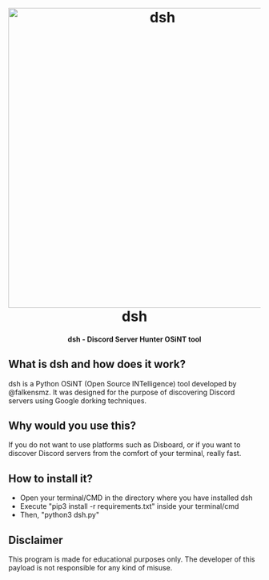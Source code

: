 <h1 align="center">
  <br>
  <a href="https://github.com/falkensmz"><img src="https://i.ibb.co/tx35pZQ/DSH-banner.jpg" width=600 weigth=500 alt="dsh"></a>
  <br>
  dsh
  <br>
</h1>

<h4 align="center">dsh - Discord Server Hunter OSiNT tool</h4>

## What is dsh and how does it work?

dsh is a Python OSiNT (Open Source INTelligence) tool developed by @falkensmz. It was designed for the purpose of discovering Discord servers using Google dorking techniques.

## Why would you use this?

If you do not want to use platforms such as Disboard, or if you want to discover Discord servers from the comfort of your terminal, really fast.

## How to install it?

- Open your terminal/CMD in the directory where you have installed dsh
- Execute "pip3 install -r requirements.txt" inside your terminal/cmd
- Then, "python3 dsh.py"


## Disclaimer 

This program is made for educational purposes only. The developer of this payload is not responsible for any kind of misuse.
